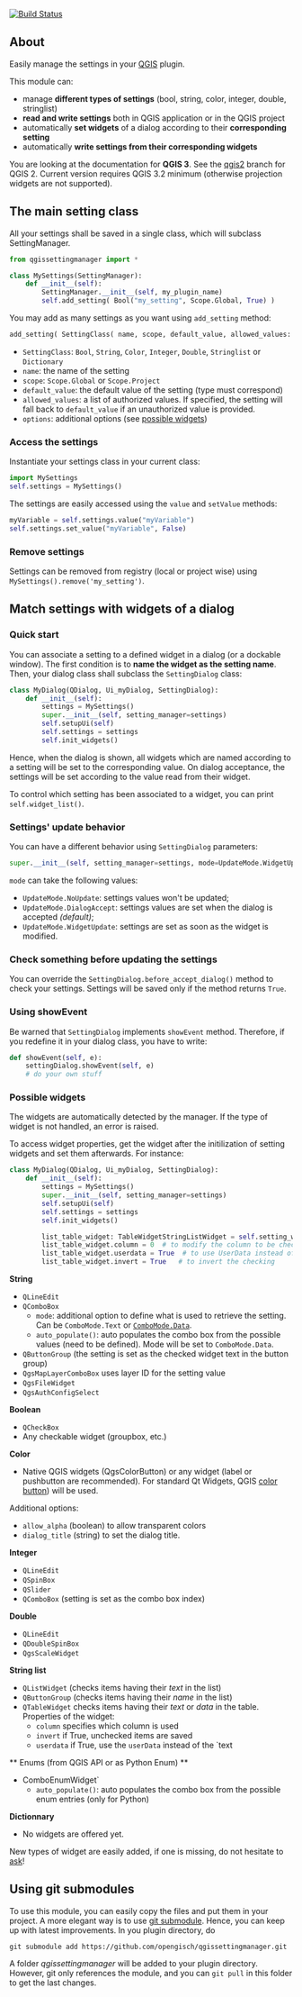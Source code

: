 [![Build Status](https://travis-ci.org/opengisch/qgissettingmanager.svg?branch=master)](https://travis-ci.org/opengisch/qgissettingmanager)

## About

Easily manage the settings in your [QGIS](http://www.qgis.org) plugin.

This module can:

* manage **different types of settings** (bool, string, color, integer, double, stringlist)
* **read and write settings** both in QGIS application or in the QGIS project
* automatically **set widgets** of a dialog according to their **corresponding setting**
* automatically **write settings from their corresponding widgets**

You are looking at the documentation for **QGIS 3**. See the [qgis2](https://github.com/opengisch/qgissettingmanager/tree/qgis2) branch for QGIS 2.
Current version requires QGIS 3.2 minimum (otherwise projection widgets are not supported).


## The main setting class

All your settings shall be saved in a single class, which will subclass SettingManager.

```python
from qgissettingmanager import *

class MySettings(SettingManager):
    def __init__(self):
        SettingManager.__init__(self, my_plugin_name)
        self.add_setting( Bool("my_setting", Scope.Global, True) )
```

You may add as many settings as you want using `add_setting` method:

```python
add_setting( SettingClass( name, scope, default_value, allowed_values: list = None, **options ) )
```

* `SettingClass`: `Bool`, `String`, `Color`, `Integer`, `Double`, `Stringlist` or `Dictionary`
* `name`: the name of the setting
* `scope`: `Scope.Global` or `Scope.Project`
* `default_value`: the default value of the setting (type must correspond)
* `allowed_values`: a list of authorized values. 
If specified, the setting will fall back to `default_value` if an unauthorized value is provided.
* `options`: additional options (see [possible widgets](#possiblewidgets))

### Access the settings

Instantiate your settings class in your current class:

```python
import MySettings
self.settings = MySettings()
```

The settings are easily accessed using the `value` and `setValue` methods:

```python
myVariable = self.settings.value("myVariable")
self.settings.set_value("myVariable", False)
```

### Remove settings

Settings can be removed from registry (local or project wise) using `MySettings().remove('my_setting')`.


## Match settings with widgets of a dialog

### Quick start

You can associate a setting to a defined widget in a dialog (or a dockable window). The first condition is to **name the widget as the setting name**.
Then, your dialog class shall subclass the `SettingDialog` class:

```python
class MyDialog(QDialog, Ui_myDialog, SettingDialog):
    def __init__(self):
        settings = MySettings()
        super.__init__(self, setting_manager=settings)
        self.setupUi(self)
        self.settings = settings
        self.init_widgets()
```

Hence, when the dialog is shown, all widgets which are named according to a  setting will be set to the corresponding value. On dialog acceptance, the settings will be set according to the value read from their widget.

To control which setting has been associated to a widget, you can print `self.widget_list()`.

### Settings' update behavior

You can have a different behavior using `SettingDialog` parameters:

```python
super.__init__(self, setting_manager=settings, mode=UpdateMode.WidgetUpdate)
```

`mode` can take the following values:

* `UpdateMode.NoUpdate`: settings values won't be updated;
* `UpdateMode.DialogAccept`: settings values are set when the dialog is accepted _(default)_;
* `UpdateMode.WidgetUpdate`: settings are set as soon as the widget is modified.

### Check something before updating the settings

You can override the `SettingDialog.before_accept_dialog()` method to check your settings.
Settings will be saved only if the method returns `True`.

### Using showEvent

Be warned that `SettingDialog` implements `showEvent` method. Therefore, if you redefine it in your dialog class, you have to write:

```python
def showEvent(self, e):
    settingDialog.showEvent(self, e)
    # do your own stuff
```


### Possible widgets
<a name="possiblewidgets"/>

The widgets are automatically detected by the manager. If the type of widget is not handled, an error is raised.

To access widget properties, get the widget after the initilization of setting widgets and set them afterwards.
For instance:

```python
class MyDialog(QDialog, Ui_myDialog, SettingDialog):
    def __init__(self):
        settings = MySettings()
        super.__init__(self, setting_manager=settings)
        self.setupUi(self)
        self.settings = settings
        self.init_widgets()

        list_table_widget: TableWidgetStringListWidget = self.setting_widget('my_list')
        list_table_widget.column = 0  # to modify the column to be checked
        list_table_widget.userdata = True  # to use UserData instead of Text
        list_table_widget.invert = True   # to invert the checking 
```


**String**

* `QLineEdit`
* `QComboBox` 
    * `mode`: additional option to define what is used to retrieve the setting. Can be `ComboMode.Text` or [`ComboMode.Data`](http://qt-project.org/doc/qt-5/qcombobox.html#itemData).
    * `auto_populate()`: auto populates the combo box from the possible values (need to be defined). Mode will be set to `ComboMode.Data`.
* `QButtonGroup` (the setting is set as the checked widget text in the button group)
* `QgsMapLayerComboBox` uses layer ID for the setting value
* `QgsFileWidget`
* `QgsAuthConfigSelect`

**Boolean**

* `QCheckBox`
* Any checkable widget (groupbox, etc.)

**Color**

* Native QGIS widgets (QgsColorButton) or any widget (label or pushbutton are recommended). For standard Qt Widgets, QGIS [color button](http://qgis.org/api/classQgsColorButton.html)) will be used. 

Additional options:
* `allow_alpha` (boolean) to allow transparent colors
* `dialog_title` (string) to set the dialog title.

**Integer**

* `QLineEdit`
* `QSpinBox`
* `QSlider`
* `QComboBox` (setting is set as the combo box index)

**Double**

* `QLineEdit`
* `QDoubleSpinBox`
* `QgsScaleWidget`

**String list**

* `QListWidget` (checks items having their _text_ in the list)
* `QButtonGroup` (checks items having their _name_ in the list)
* `QTableWidget` checks items having their _text_ or _data_ in the table. Properties of the widget:
  * `column` specifies which column is used
  * `invert` if True, unchecked items are saved
  * `userdata` if True, use the `userData` instead of the `text
  
** Enums (from QGIS API or as Python Enum) **

* ComboEnumWidget`
  * `auto_populate()`: auto populates the combo box from the possible enum entries (only for Python)

  
**Dictionnary**

* No widgets are offered yet.

New types of widget are easily added, if one is missing, do not hesitate to [ask](https://github.com/opengisch/qgissettingmanager/issues)!

## Using git submodules

To use this module, you can easily copy the files and put them in your project.
A more elegant way is to use [git submodule](http://git-scm.com/book/en/Git-Tools-Submodules). Hence, you can keep up with latest improvements. In you plugin directory, do

```
git submodule add https://github.com/opengisch/qgissettingmanager.git
```

A folder _qgissettingmanager_ will be added to your plugin directory. 
However, git only references the module, and you can `git pull` in this folder to get the last changes.
